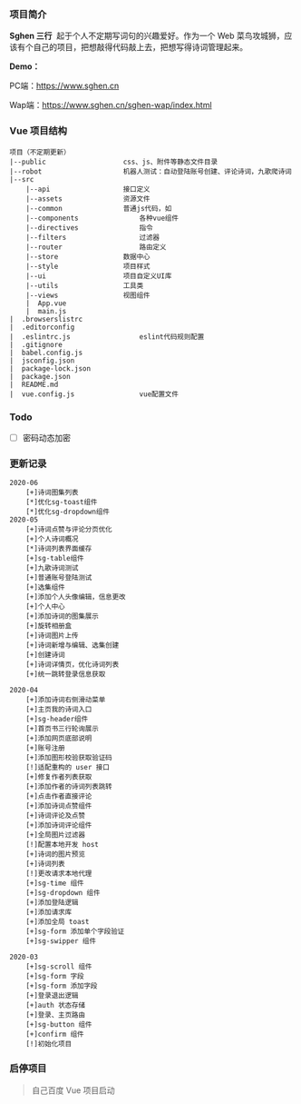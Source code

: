 ### 项目简介

**Sghen 三行**&nbsp;&nbsp;起于个人不定期写词句的兴趣爱好。作为一个 Web 菜鸟攻城狮，应该有个自己的项目，把想敲得代码敲上去，把想写得诗词管理起来。

**Demo：**

PC端：https://www.sghen.cn

Wap端：https://www.sghen.cn/sghen-wap/index.html

### Vue 项目结构

```
项目（不定期更新）
|--public					css、js、附件等静态文件目录
|--robot 					机器人测试：自动登陆账号创建、评论诗词，九歌爬诗词
|--src
	|--api   				接口定义
	|--assets				资源文件
	|--common				普通js代码，如
	|--components				各种vue组件
	|--directives				指令
	|--filters   				过滤器
	|--router    				路由定义
	|--store 				数据中心
	|--style 				项目样式
	|--ui					项目自定义UI库
	|--utils 				工具类
	|--views 				视图组件
	|  App.vue
	|  main.js
|  .browserslistrc
|  .editorconfig
|  .eslintrc.js  				eslint代码规则配置
|  .gitignore
|  babel.config.js
|  jsconfig.json
|  package-lock.json
|  package.json
|  README.md
|  vue.config.js 				vue配置文件
```

### Todo

- [ ] 密码动态加密

### 更新记录
```
2020-06
	[+]诗词图集列表
	[*]优化sg-toast组件
	[*]优化sg-dropdown组件
2020-05
	[+]诗词点赞与评论分页优化
	[+]个人诗词概况
	[*]诗词列表界面缓存
	[+]sg-table组件
	[+]九歌诗词测试
	[+]普通账号登陆测试
	[+]选集组件
	[+]添加个人头像编辑，信息更改
	[+]个人中心
	[+]添加诗词的图集展示
	[+]旋转相册盒
	[+]诗词图片上传
	[+]诗词新增与编辑、选集创建
	[+]创建诗词
	[+]诗词详情页，优化诗词列表
	[+]统一跳转登录信息获取

2020-04
	[+]添加诗词右侧滑动菜单
	[+]主页我的诗词入口
	[+]sg-header组件
	[+]首页书三行轮询展示
	[+]添加网页底部说明
	[+]账号注册
	[+]添加图形校验获取验证码
	[!]适配重构的 user 接口
	[+]修复作者列表获取
	[+]添加作者的诗词列表跳转
	[+]点击作者直接评论
	[+]添加诗词点赞组件
	[+]诗词评论及点赞
	[+]添加诗词评论组件
	[+]全局图片过滤器
	[!]配置本地开发 host
	[+]诗词的图片预览
	[+]诗词列表
	[!]更改请求本地代理
	[+]sg-time 组件
	[+]sg-dropdown 组件
	[+]添加登陆逻辑
	[+]添加请求库
	[+]添加全局 toast
	[+]sg-form 添加单个字段验证
	[+]sg-swipper 组件

2020-03
	[+]sg-scroll 组件
	[+]sg-form 字段
	[+]sg-form 添加字段
	[+]登录退出逻辑
	[+]auth 状态存储
	[+]登录、主页路由
	[+]sg-button 组件
	[+]confirm 组件
	[!]初始化项目
```

### 启停项目

> 自己百度 Vue 项目启动
